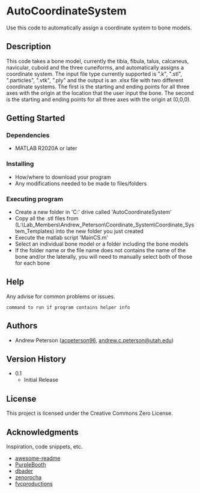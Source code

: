 # AutoCoordinateSystem

Use this code to automatically assign a coordinate system to bone models.

## Description

This code takes a bone model, currently the tibia, fibula, talus, calcaneus, navicular, cuboid and the three cuneiforms, and automatically assigns a coordinate system. The input file type currently supported is ".k", ".stl", ".particles", ".vtk", ".ply" and the output is an .xlsx file with two different coordinate systems. The first is the starting and ending points for all three axes with the origin at the location that the user input the bone. The second is the starting and ending points for all three axes with the origin at (0,0,0).

## Getting Started

### Dependencies

* MATLAB R2020A or later

### Installing

* How/where to download your program
* Any modifications needed to be made to files/folders

### Executing program

* Create a new folder in 'C:' drive called 'AutoCoordinateSystem'
* Copy all the .stl files from (L:\Lab_Members\Andrew_Peterson\Coordinate_System\Coordinate_System_Templates) into the new folder you just created
* Execute the matlab script 'MainCS.m'
* Select an individual bone model or a folder including the bone models
* If the folder name or the file name does not contains the name of the bone and/or the laterally, you will need to manually select both of those for each bone

## Help

Any advise for common problems or issues.
```
command to run if program contains helper info
```

## Authors

* Andrew Peterson ([acpeterson96](https://github.com/acpeterson96), andrew.c.peterson@utah.edu)

## Version History

* 0.1
    * Initial Release

## License

This project is licensed under the Creative Commons Zero License.

## Acknowledgments

Inspiration, code snippets, etc.
* [awesome-readme](https://github.com/matiassingers/awesome-readme)
* [PurpleBooth](https://gist.github.com/PurpleBooth/109311bb0361f32d87a2)
* [dbader](https://github.com/dbader/readme-template)
* [zenorocha](https://gist.github.com/zenorocha/4526327)
* [fvcproductions](https://gist.github.com/fvcproductions/1bfc2d4aecb01a834b46)
